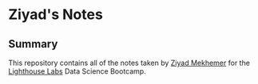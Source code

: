 # Ziyad's Notes

## Summary 

This repository contains all of the notes taken by [Ziyad Mekhemer](https://github.com/Zmek95) for the [Lighthouse Labs](https://www.lighthouselabs.ca/en/data-science-bootcamp) Data Science Bootcamp.

